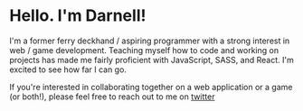 # Hello. I'm Darnell!

I'm a former ferry deckhand / aspiring programmer with a strong interest in web / game development. Teaching myself how to code and working on projects has made me fairly proficient with JavaScript, SASS, and React. I'm excited to see how far I can go.

If you're interested in collaborating together on a web application or a game (or both!), please feel free to reach out to me on [twitter](https://twitter.com/elemeandor)
